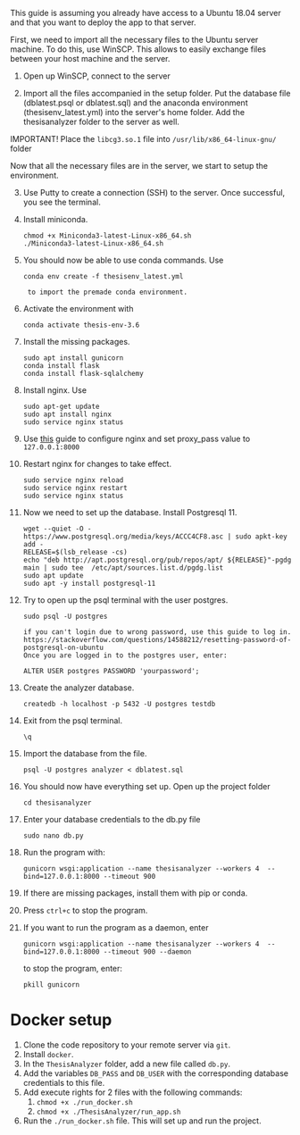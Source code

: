 This guide is assuming you already have access to a Ubuntu 18.04 server and that you want to deploy the app to that server.

First, we need to import all the necessary files to the Ubuntu server machine.
To do this, use WinSCP. This allows to easily exchange files between your host machine and the server.

1. Open up WinSCP, connect to the server

2. Import all the files accompanied in the setup folder. Put the database file (dblatest.psql or dblatest.sql) and the anaconda environment (thesisenv_latest.yml) into the
server's home folder. Add the thesisanalyzer folder to the server as well.

IMPORTANT! Place the `libcg3.so.1` file into `/usr/lib/x86_64-linux-gnu/` folder

Now that all the necessary files are in the server, we start to setup the environment.

3. Use Putty to create a connection (SSH) to the server. Once successful, you see the terminal.

4. Install miniconda.
    ```wget https://repo.continuum.io/miniconda/Miniconda3-latest-Linux-x86_64.sh
    chmod +x Miniconda3-latest-Linux-x86_64.sh
    ./Miniconda3-latest-Linux-x86_64.sh
    ```

5. You should now be able to use conda commands. Use
    ```
    conda env create -f thesisenv_latest.yml
    ```
        to import the premade conda environment.

6. Activate the environment with
    ```
    conda activate thesis-env-3.6
    ```

7. Install the missing packages.
    ```
    sudo apt install gunicorn
    conda install flask
    conda install flask-sqlalchemy
    ```

8. Install nginx. Use
    ```
    sudo apt-get update
    sudo apt install nginx
    sudo service nginx status
    ```

9. Use [this](https://www.keycdn.com/support/nginx-reverse-proxy) guide to configure nginx and set proxy_pass value to ```127.0.0.1:8000```

10. Restart nginx for changes to take effect.
    ```
    sudo service nginx reload
    sudo service nginx restart
    sudo service nginx status
    ```

11. Now we need to set up the database. Install Postgresql 11.
    ```
    wget --quiet -O - https://www.postgresql.org/media/keys/ACCC4CF8.asc | sudo apkt-key add -
    RELEASE=$(lsb_release -cs)
    echo "deb http://apt.postgresql.org/pub/repos/apt/ ${RELEASE}"-pgdg main | sudo tee  /etc/apt/sources.list.d/pgdg.list
    sudo apt update
    sudo apt -y install postgresql-11
    ```

12. Try to open up the psql terminal with the user postgres.
    ```
    sudo psql -U postgres
    ```
        if you can't login due to wrong password, use this guide to log in.
        https://stackoverflow.com/questions/14588212/resetting-password-of-postgresql-on-ubuntu
        Once you are logged in to the postgres user, enter:
    
    ```
    ALTER USER postgres PASSWORD 'yourpassword';
    ```
    

13. Create the analyzer database.
    ```
    createdb -h localhost -p 5432 -U postgres testdb
    ```

14. Exit from the psql terminal.
    ```
    \q
    ```

15. Import the database from the file.
    ```
    psql -U postgres analyzer < dblatest.sql
    ```

16. You should now have everything set up. Open up the project folder
    ```
    cd thesisanalyzer
    ```

17. Enter your database credentials to the db.py file
    ```
    sudo nano db.py
    ```

18. Run the program with:
    ```
    gunicorn wsgi:application --name thesisanalyzer --workers 4  --bind=127.0.0.1:8000 --timeout 900
    ```

19. If there are missing packages, install them with pip or conda.
20. Press `ctrl+c` to stop the program.
21. If you want to run the program as a daemon, enter
    ```
    gunicorn wsgi:application --name thesisanalyzer --workers 4  --bind=127.0.0.1:8000 --timeout 900 --daemon
    ```

    to stop the program, enter:
    ```
    pkill gunicorn
    ```
            


# Docker setup

1. Clone the code repository to your remote server via `git`.
2. Install `docker`.
3. In the `ThesisAnalyzer` folder, add a new file called `db.py`.
4. Add the variables `DB_PASS` and `DB_USER` with the corresponding database credentials to this file.
5. Add execute rights for 2 files with the following commands:
   1. `chmod +x ./run_docker.sh`
   2. `chmod +x ./ThesisAnalyzer/run_app.sh`
6. Run the `./run_docker.sh` file. This will set up and run the project.

    

    
